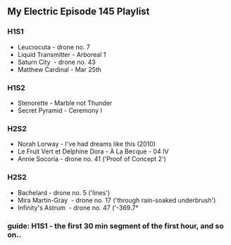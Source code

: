 ## My Electric Episode 145 Playlist

### H1S1
* Leucrocuta - drone no. 7
* Liquid Transmitter - Arboreal 1
* Saturn City  - drone no. 43
* Matthew Cardinal - Mar 25th

### H1S2
* Stenorette - Marble not Thunder
* Secret Pyramid - Ceremony I

### H2S2
* Norah Lorway - I've had dreams like this (2010)
* Le Fruit Vert et Delphine Dora - À La Becque - 04 IV
* Annie Socoria - drone no. 41 ('Proof of Concept 2')

### H2S2
* Bachelard - drone no. 5 ('lines')
* Mira Martin-Gray  - drone no. 17 ('through rain-soaked underbrush')
* Infinity's Astrum  - drone no. 47 ('-369.7°

### guide: H1S1 - the first 30 min segment of the first hour, and so on..
